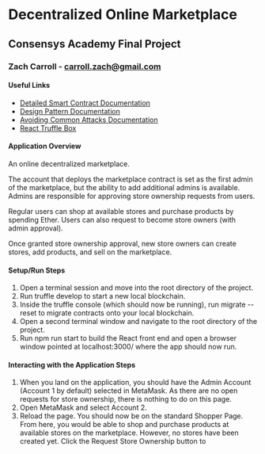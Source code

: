 

# Decentralized Online Marketplace
## Consensys Academy Final Project
### Zach Carroll - carroll.zach@gmail.com

#### Useful Links
- [Detailed Smart Contract Documentation](documentation/smart_contract_details.md)
- [Design Pattern Documentation](documentation/design_pattern_decisions.md)
- [Avoiding Common Attacks Documentation](documentation/avoiding_common_attacks.md)
- [React Truffle Box](https://truffleframework.com/boxes/react)

#### Application Overview
An online decentralized marketplace. 

The account that deploys the marketplace contract is set as the first admin of the marketplace, but the ability to add additional admins is available. Admins are responsible for approving store ownership requests from users. 

Regular users can shop at available stores and purchase products by spending Ether. Users can also request to become store owners (with admin approval).

Once granted store ownership approval, new store owners can create stores, add products, and sell on the marketplace. 

#### Setup/Run Steps
1. Open a terminal session and move into the root directory of the project.
1. Run truffle develop to start a new local blockchain.
1. Inside the truffle console (which should now be running), run migrate --reset to migrate contracts onto your local blockchain.
1. Open a second terminal window and navigate to the root directory of the project.
1. Run npm run start to build the React front end and open a browser window pointed at localhost:3000/ where the app should now run.

#### Interacting with the Application Steps
1. When you land on the application, you should have the Admin Account (Account 1 by default) selected in MetaMask. As there are no open requests for store ownership, there is nothing to do on this page.
1. Open MetaMask and select Account 2.
1. Reload the page. You should now be on the standard Shopper Page. From here, you would be able to shop and purchase products at available stores on the marketplace. However, no stores have been created yet. Click the Request Store Ownership button to 
